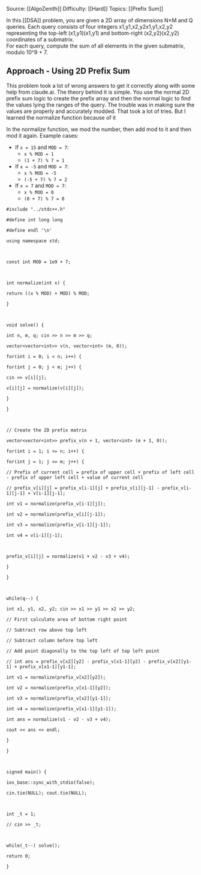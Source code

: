 Source: [[AlgoZenith]]
Difficulty: [[Hard]]
Topics: [[Prefix Sum]]


 In this [[DSA]] problem, you are given a 2D array of dimensions N×M and Q queries. Each query consists of four integers x1,y1,x2,y2x1​,y1​,x2​,y2​ representing the top-left (x1,y1)(x1​,y1​) and bottom-right (x2,y2)(x2​,y2​) coordinates of a submatrix.  
For each query, compute the sum of all elements in the given submatrix, modulo 10^9 + 7.

## Approach - Using 2D Prefix Sum
This problem took a lot of wrong answers to get it correctly along with some help from claude.ai.
The theory behind it is simple. You use the normal 2D prefix sum logic to create the prefix array and then the normal logic to find the values lying the ranges of the query. The trouble was in making sure the values are properly and accurately modded. That took a lot of tries. But I learned the normalize function because of it

In the normalize function, we mod the number, then add mod to it and then mod it again.
Example cases:
- If `x = 15` and `MOD = 7`:
    - `x % MOD = 1`
    - `(1 + 7) % 7 = 1`
- If `x = -5` and `MOD = 7`:
    - `x % MOD = -5`
    - `(-5 + 7) % 7 = 2`
- If `x = 7` and `MOD = 7`:
    - `x % MOD = 0`
    - `(0 + 7) % 7 = 0`

```
#include "../stdc++.h"

#define int long long

#define endl '\n'

using namespace std;

  

const int MOD = 1e9 + 7;

  

int normalize(int x) {

return ((x % MOD) + MOD) % MOD;

}

  

void solve() {

int n, m, q; cin >> n >> m >> q;

vector<vector<int>> v(n, vector<int> (m, 0));

for(int i = 0; i < n; i++) {

for(int j = 0; j < m; j++) {

cin >> v[i][j];

v[i][j] = normalize(v[i][j]);

}

}

  

// Create the 2D prefix matrix

vector<vector<int>> prefix_v(n + 1, vector<int> (m + 1, 0));

for(int i = 1; i <= n; i++) {

for(int j = 1; j <= m; j++) {

// Prefix of current cell = prefix of upper cell + prefix of left cell - prefix of upper left cell + value of current cell

// prefix_v[i][j] = prefix_v[i-1][j] + prefix_v[i][j-1] - prefix_v[i-1][j-1] + v[i-1][j-1];

int v1 = normalize(prefix_v[i-1][j]);

int v2 = normalize(prefix_v[i][j-1]);

int v3 = normalize(prefix_v[i-1][j-1]);

int v4 = v[i-1][j-1];

  

prefix_v[i][j] = normalize(v1 + v2 - v3 + v4);

}

}

  

while(q--) {

int x1, y1, x2, y2; cin >> x1 >> y1 >> x2 >> y2;

// First calculate area of bottom right point

// Subtract row above top left

// Subtract column before top left

// Add point diagonally to the top left of top left point

// int ans = prefix_v[x2][y2] - prefix_v[x1-1][y2] - prefix_v[x2][y1-1] + prefix_v[x1-1][y1-1];

int v1 = normalize(prefix_v[x2][y2]);

int v2 = normalize(prefix_v[x1-1][y2]);

int v3 = normalize(prefix_v[x2][y1-1]);

int v4 = normalize(prefix_v[x1-1][y1-1]);

int ans = normalize(v1 - v2 - v3 + v4);

cout << ans << endl;

}

}

  

signed main() {

ios_base::sync_with_stdio(false);

cin.tie(NULL); cout.tie(NULL);

  

int _t = 1;

// cin >> _t;

  

while(_t--) solve();

return 0;

}
```